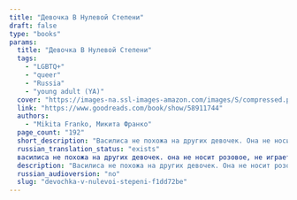 ```yaml
---
title: "Девочка В Нулевой Степени"
draft: false
type: "books"
params:
  title: "Девочка В Нулевой Степени"
  tags:
    - "LGBTQ+"
    - "queer"
    - "Russia"
    - "young adult (YA)"
  cover: "https://images-na.ssl-images-amazon.com/images/S/compressed.photo.goodreads.com/books/1653768916i/58911744.jpg"
  link: "https://www.goodreads.com/book/show/58911744"
  authors:
    - "Mikita Franko, Микита Франко"
  page_count: "192"
  short_description: "Василиса не похожа на других девочек. Она не носит розовое, не играет с куклами и хочет одеваться как ее старший брат Гордей."
  russian_translation_status: "exists"
  василиса не похожа на других девочек. она не носит розовое, не играет с куклами и хочет одеваться как ее старший брат гордей. гордей помогает василисе стать васей и хранит его секрет. а вася помогает гордею проворачивать мошеннические схемы и зарабатывать деньги. вася тянется к брату и хочет проводить с ним все свободное время, однако давление семьи, школы и общества, кажется, неминуемо изменит их жизни...«я — девочка в нулевой степени. тогда я еще этого не понимал, но теперь понимаю: "что угодно в нулевой степени равняется единице. Так что я был единицей. Единственным на планете. Инородным объектом, пришельцем, случайно упавшим с космического корабля на чей-то балкон...»"
  description: "Василиса не похожа на других девочек. Она не носит розовое, не играет с куклами и хочет одеваться как ее старший брат Гордей. Гордей помогает Василисе стать Васей и хранит его секрет. А Вася помогает Гордею проворачивать мошеннические схемы и зарабатывать деньги. Вася тянется к брату и хочет проводить с ним все свободное время, однако давление семьи, школы и общества, кажется, неминуемо изменит их жизни...«Я — девочка в нулевой степени. Тогда я еще этого не понимал, но теперь понимаю: что угодно в нулевой степени равняется единице. Так что я был единицей. Единственным на планете. Инородным объектом, пришельцем, случайно упавшим с космического корабля на чей-то балкон...»"
  russian_audioversion: "no"
  slug: "devochka-v-nulevoi-stepeni-f1dd72be"
---
```

